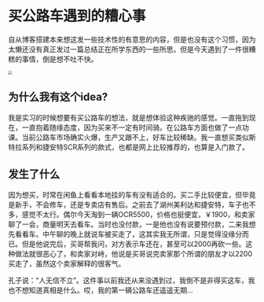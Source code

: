 # 买公路车遇到的糟心事


​		自从博客搭建本来想这发一些技术性的有意思的内容，但是也没有这个习惯，因为太懒还没有真正发过一篇总结正在所学东西的一些所思。但是今天遇到了一件很糟糕的事情，倒是想不吐不快。

<img src="E:\hugo_space\blog\static\images\roadbike.jpg" style="zoom:50%;" />

## 为什么我有这个idea?

​		我是实习的时候想要有买公路车的想法，就是想体验这种疾驰的感觉。一直拖到现在，一直抱着随缘态度，因为买来不一定有时间骑。在公路车方面也做了一点功课。当前公路车市场确实火爆，生产又跟不上，好车比较稀缺。我一直想买类似斯特拉系列和捷安特SCR系列的款式，也都是网上比较推荐的，也算是入门款了。

## 发生了什么

​		因为想买，时常在闲鱼上看看本地挂的车有没有适合的。买二手比较便宜，但毕竟是新手，不会修车，还是专卖店有售后。之前去了湖州美利达和捷安特，车子也不多，感觉不太行。偶尔今天淘到一辆OCR5500，价格也挺便宜，￥1900，和卖家聊了一会，商量明天去看车。当时也没付款，一是他也没有说要预付款，二来我想先看看车。中午聊的晚上就说车被买走了，这其实我无所谓，只是觉得没缘分而已。但是他说完后，买哥帮我问，对方表示车还在，甚至可以2000再砍一些。这种做法就很恶心了，和卖家对峙，他说是买哥说完卖家那个所谓的朋友才以2200买走了，虽然这个卖家解释的很客气。

​		孔子说：“人无信不立”。这件事以前我还从来没遇到过，我倒不是非得买这车，我也不想知道真相是什么。哎，我的第一辆公路车还遥遥无期...


